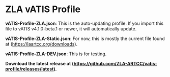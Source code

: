 # ZLA vATIS Profile

**vATIS-Profile-ZLA.json**: This is the auto-updating profile. If you import this file to vATIS v4.1.0-beta.1 or newer, it will automatically update.

**vATIS-Profile-ZLA-Static.json**: For now, this is mostly the current file found at (https://laartcc.org/downloads).

**vATIS-Profile-ZLA-DEV.json**: This is for testing.

**Download the latest release at (https://github.com/ZLA-ARTCC/vatis-profile/releases/latest).**
